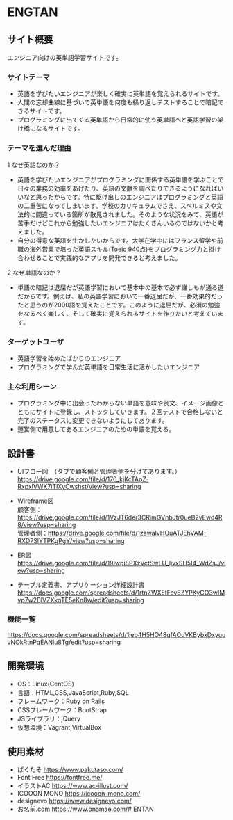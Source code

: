 # ENGTAN

## サイト概要
エンジニア向けの英単語学習サイトです。

### サイトテーマ
- 英語を学びたいエンジニアが楽しく確実に英単語を覚えられるサイトです。
- 人間の忘却曲線に基づいて英単語を何度も繰り返しテストすることで暗記できるサイトです。
- プログラミングに出てくる英単語から日常的に使う英単語へと英語学習の架け橋になるサイトです。

### テーマを選んだ理由
1 なぜ英語なのか？
- 英語を学びたいエンジニアがプログラミングに関係する英単語を学ぶことで日々の業務の効率をあげたり、英語の文献を調べたりできるようになればいいなと思ったからです。特に駆け出しのエンジニアはプログラミングと英語の二重苦になってしまいます。学校のカリキュラムでさえ、スペルミスや文法的に間違っている箇所が散見されました。そのような状況をみて、英語が苦手だけどこれから勉強したいエンジニアはたくさんいるのではないかと考えました。
- 自分の得意な英語を生かしたいからです。大学在学中にはフランス留学や前職の海外営業で培った英語スキル(Toeic 940点)をプログラミング力と掛け合わせることで実践的なアプリを開発できると考えました。

2 なぜ単語なのか？
- 単語の暗記は退屈だが英語学習において基本中の基本で必ず誰しもが通る道だからです。例えば、私の英語学習において一番退屈だが、一番効果的だったと思うのが2000語を覚えたことです。このように退屈だが、必須の勉強をなるべく楽しく、そして確実に覚えられるサイトを作りたいと考えています。

### ターゲットユーザ
- 英語学習を始めたばかりのエンジニア
- プログラミングで学んだ英単語を日常生活に活かしたいエンジニア

### 主な利用シーン
- プログラミング中に出会ったわからない単語を意味や例文、イメージ画像とともにサイトに登録し、ストックしていきます。２回テストで合格しないと完了のステータスに変更できないようにしてあります。
- 運営側で用意してあるエンジニアのための単語を覚える。

## 設計書
- UIフロー図　（タブで顧客側と管理者側を分けてあります。）    
https://drive.google.com/file/d/176_kjKcTApZ-RxpxlVWK7iTlXyCwshst/view?usp=sharing

- Wireframe図  
顧客側：https://drive.google.com/file/d/1VzJT6der3CRimGVnbJtr0ueB2vEwd4R8/view?usp=sharing  
管理者側：https://drive.google.com/file/d/1zawalvHOuATJEhVAM-RXD7SlYTPKgPgY/view?usp=sharing

- ER図  
https://drive.google.com/file/d/19Iwpi8PXzVctSwLU_ljvxSH5I4_WdZsJ/view?usp=sharing

- テーブル定義書、アプリケーション詳細設計書
https://docs.google.com/spreadsheets/d/1rtnZWXEtFev8ZYPKyCO3wIMvp7w2BlVZXkqTE5eKn8w/edit?usp=sharing

### 機能一覧
https://docs.google.com/spreadsheets/d/1jeb4H5HO48qfAOuVKBybxDxyuuvNOkRtnPqEANiu8Tg/edit?usp=sharing

## 開発環境
- OS：Linux(CentOS)
- 言語：HTML,CSS,JavaScript,Ruby,SQL
- フレームワーク：Ruby on Rails
- CSSフレームワーク：BootStrap
- JSライブラリ：jQuery
- 仮想環境：Vagrant,VirtualBox

## 使用素材
- ぱくたそ
https://www.pakutaso.com/
- Font Free
https://fontfree.me/
- イラストAC
https://www.ac-illust.com/
- ICOOON MONO
https://icooon-mono.com/
- designevo
https://www.designevo.com/
- お名前.com
https://www.onamae.com/# ENTAN
